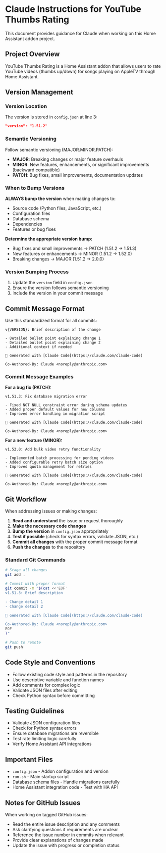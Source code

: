 # Claude Instructions for YouTube Thumbs Rating

This document provides guidance for Claude when working on this Home Assistant addon project.

## Project Overview

YouTube Thumbs Rating is a Home Assistant addon that allows users to rate YouTube videos (thumbs up/down) for songs playing on AppleTV through Home Assistant.

## Version Management

### Version Location
The version is stored in `config.json` at line 3:
```json
"version": "1.51.2"
```

### Semantic Versioning
Follow semantic versioning (MAJOR.MINOR.PATCH):
- **MAJOR**: Breaking changes or major feature overhauls
- **MINOR**: New features, enhancements, or significant improvements (backward compatible)
- **PATCH**: Bug fixes, small improvements, documentation updates

### When to Bump Versions
**ALWAYS bump the version** when making changes to:
- Source code (Python files, JavaScript, etc.)
- Configuration files
- Database schema
- Dependencies
- Features or bug fixes

**Determine the appropriate version bump:**
- Bug fixes and small improvements → PATCH (1.51.2 → 1.51.3)
- New features or enhancements → MINOR (1.51.2 → 1.52.0)
- Breaking changes → MAJOR (1.51.2 → 2.0.0)

### Version Bumping Process
1. Update the `version` field in `config.json`
2. Ensure the version follows semantic versioning
3. Include the version in your commit message

## Commit Message Format

Use this standardized format for all commits:

```
v{VERSION}: Brief description of the change

- Detailed bullet point explaining change 1
- Detailed bullet point explaining change 2
- Additional context if needed

🤖 Generated with [Claude Code](https://claude.com/claude-code)

Co-Authored-By: Claude <noreply@anthropic.com>
```

### Commit Message Examples

**For a bug fix (PATCH):**
```
v1.51.3: Fix database migration error

- Fixed NOT NULL constraint error during schema updates
- Added proper default values for new columns
- Improved error handling in migration script

🤖 Generated with [Claude Code](https://claude.com/claude-code)

Co-Authored-By: Claude <noreply@anthropic.com>
```

**For a new feature (MINOR):**
```
v1.52.0: Add bulk video retry functionality

- Implemented batch processing for pending videos
- Added configurable retry batch size option
- Improved quota management for retries

🤖 Generated with [Claude Code](https://claude.com/claude-code)

Co-Authored-By: Claude <noreply@anthropic.com>
```

## Git Workflow

When addressing issues or making changes:

1. **Read and understand** the issue or request thoroughly
2. **Make the necessary code changes**
3. **Bump the version** in `config.json` appropriately
4. **Test if possible** (check for syntax errors, validate JSON, etc.)
5. **Commit all changes** with the proper commit message format
6. **Push the changes** to the repository

### Standard Git Commands
```bash
# Stage all changes
git add .

# Commit with proper format
git commit -m "$(cat <<'EOF'
v1.51.3: Brief description

- Change detail 1
- Change detail 2

🤖 Generated with [Claude Code](https://claude.com/claude-code)

Co-Authored-By: Claude <noreply@anthropic.com>
EOF
)"

# Push to remote
git push
```

## Code Style and Conventions

- Follow existing code style and patterns in the repository
- Use descriptive variable and function names
- Add comments for complex logic
- Validate JSON files after editing
- Check Python syntax before committing

## Testing Guidelines

- Validate JSON configuration files
- Check for Python syntax errors
- Ensure database migrations are reversible
- Test rate limiting logic carefully
- Verify Home Assistant API integrations

## Important Files

- `config.json` - Addon configuration and version
- `run.sh` - Main startup script
- Database schema files - Handle migrations carefully
- Home Assistant integration code - Test with HA API

## Notes for GitHub Issues

When working on tagged GitHub issues:
- Read the entire issue description and any comments
- Ask clarifying questions if requirements are unclear
- Reference the issue number in commits when relevant
- Provide clear explanations of changes made
- Update the issue with progress or completion status
